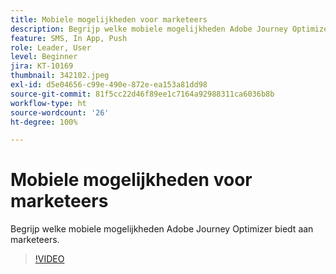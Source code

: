 ```yaml
---
title: Mobiele mogelijkheden voor marketeers
description: Begrijp welke mobiele mogelijkheden Adobe Journey Optimizer biedt aan marketeers.
feature: SMS, In App, Push
role: Leader, User
level: Beginner
jira: KT-10169
thumbnail: 342102.jpeg
exl-id: d5e04656-c99e-490e-872e-ea153a81dd98
source-git-commit: 81f5cc22d46f89ee1c7164a92988311ca6036b8b
workflow-type: ht
source-wordcount: '26'
ht-degree: 100%

---
```


# Mobiele mogelijkheden voor marketeers

Begrijp welke mobiele mogelijkheden Adobe Journey Optimizer biedt aan marketeers.

>[!VIDEO](https://video.tv.adobe.com/v/342102?quality=12&learn=on)
